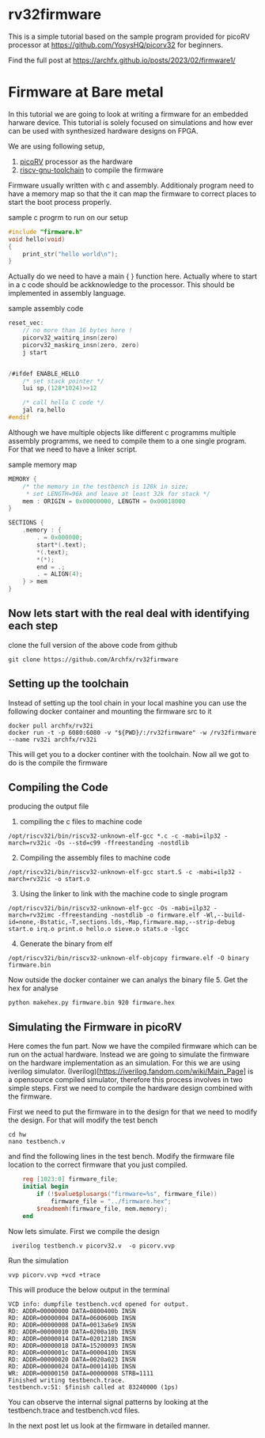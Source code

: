 rv32firmware
========

This is a simple tutorial based on the sample program provided for picoRV processor at  https://github.com/YosysHQ/picorv32 for beginners.

Find the full post at https://archfx.github.io/posts/2023/02/firmware1/


Firmware at Bare metal
=======

In this tutorial we are going to look at writing a firmware for an embedded harware device. This tutorial is solely focused on simulations and how ever can be used with synthesized hardware designs on FPGA.

We are using following setup,

1. [picoRV](https://github.com/YosysHQ/picorv32) processor as the hardware 
2. [riscv-gnu-toolchain](https://github.com/riscv-collab/riscv-gnu-toolchain) to compile the firmware


Firmware usually written with c and assembly. Additionaly program need to have a memory map so that the it can map the firmware to correct places to start the boot process properly.

sample c progrm to run on our setup
```cpp
#include "firmware.h"
void hello(void)
{
	print_str("hello world\n");
}
```

Actually do we need to have a main {  } function here.  Actually where to start in a c code should be ackknowledge to the processor. This should be implemented in assembly language.

sample assembly code
```c
reset_vec:
	// no more than 16 bytes here !
	picorv32_waitirq_insn(zero)
	picorv32_maskirq_insn(zero, zero)
	j start


/#ifdef ENABLE_HELLO
	/* set stack pointer */
	lui sp,(128*1024)>>12

	/* call hello C code */
	jal ra,hello
#endif

```

Although we have multiple objects like different c programms multiple assembly programms, we need to compile them to a one single program. For that we need to have a linker script.

sample memory map
```c
MEMORY {
	/* the memory in the testbench is 128k in size;
	 * set LENGTH=96k and leave at least 32k for stack */
	mem : ORIGIN = 0x00000000, LENGTH = 0x00018000
}

SECTIONS {
	.memory : {
		. = 0x000000;
		start*(.text);
		*(.text);
		*(*);
		end = .;
		. = ALIGN(4);
	} > mem
}
```

## Now lets start with the real deal with identifying each step

clone the full version of the above code from github
```shell
git clone https://github.com/Archfx/rv32firmware
```

Setting up the toolchain
-------

Instead of setting up the tool chain in your local mashine you can use the following docker container and mounting the firmware src to it

```shell
docker pull archfx/rv32i
docker run -t -p 6080:6080 -v "${PWD}/:/rv32firmware" -w /rv32firmware --name rv32i archfx/rv32i
```

This will get you to a docker continer with the toolchain. Now all we got to do is the compile the firmware

Compiling the Code
-------

producing the output file

1. compiling the c files to machine code
```shell
/opt/riscv32i/bin/riscv32-unknown-elf-gcc *.c -c -mabi=ilp32 -march=rv32ic -Os --std=c99 -ffreestanding -nostdlib
```

2. Compiling the assembly files to machine code
```shell
/opt/riscv32i/bin/riscv32-unknown-elf-gcc start.S -c -mabi=ilp32 -march=rv32ic -o start.o
```

3. Using the linker to link with the machine code to single program
```shell
/opt/riscv32i/bin/riscv32-unknown-elf-gcc -Os -mabi=ilp32 -march=rv32imc -ffreestanding -nostdlib -o firmware.elf -Wl,--build-id=none,-Bstatic,-T,sections.lds,-Map,firmware.map,--strip-debug start.o irq.o print.o hello.o sieve.o stats.o -lgcc
```

4. Generate the binary from elf
```shell
/opt/riscv32i/bin/riscv32-unknown-elf-objcopy firmware.elf -O binary firmware.bin
```

Now outside the docker container we can analys the binary file
5. Get the hex for analyse
```shell
python makehex.py firmware.bin 920 firmware.hex
```


Simulating the Firmware in picoRV
---------

Here comes the fun part. Now we have the compiled firmware which can be run on the actual hardware. Instead we are going to simulate the firmware on the hardware implementation as an simulation. For this we are using iverilog simulator. (Iverilog)[https://iverilog.fandom.com/wiki/Main_Page] is a opensource compiled simulator, therefore this process involves in two simple steps. First we need to compile the hardware design combined with the firmware. 

First we need to put the firmware in to the design for that we need to modify the design. For that will modify the test bench

```shell
cd hw
nano testbench.v
```
and find the following lines in the test bench. Modify the firmware file location to the correct firmware that you just compiled.

```verilog
	reg [1023:0] firmware_file;
	initial begin
		if (!$value$plusargs("firmware=%s", firmware_file))
			firmware_file = "../firmware.hex";
		$readmemh(firmware_file, mem.memory);
	end
```

Now lets simulate. First we compile the design
```shell
 iverilog testbench.v picorv32.v  -o picorv.vvp
```

Run the simulation
```shell
vvp picorv.vvp +vcd +trace
```

This will produce the below output in the terminal
```shell
VCD info: dumpfile testbench.vcd opened for output.
RD: ADDR=00000000 DATA=0800400b INSN
RD: ADDR=00000004 DATA=0600600b INSN
RD: ADDR=00000008 DATA=0013a6e9 INSN
RD: ADDR=00000010 DATA=0200a10b INSN
RD: ADDR=00000014 DATA=0201218b INSN
RD: ADDR=00000018 DATA=15200093 INSN
RD: ADDR=0000001c DATA=0000410b INSN
RD: ADDR=00000020 DATA=0020a023 INSN
RD: ADDR=00000024 DATA=0001410b INSN
WR: ADDR=00000150 DATA=00000008 STRB=1111
Finished writing testbench.trace.
testbench.v:51: $finish called at 83240000 (1ps)
```

You can observe the internal signal patterns by looking at the testbench.trace and testbench.vcd files.

In the next post let us look at the firmware in detailed manner. 